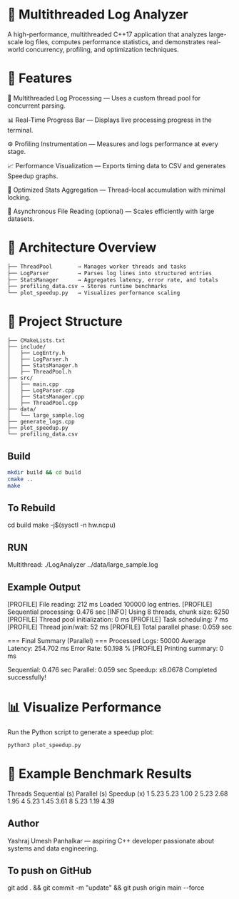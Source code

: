 # 🧩 Multithreaded Log Analyzer

A high-performance, multithreaded C++17 application that analyzes large-scale log files, computes performance statistics, and demonstrates real-world concurrency, profiling, and optimization techniques.

# 🚀 Features

🧵 Multithreaded Log Processing — Uses a custom thread pool for concurrent parsing.

📊 Real-Time Progress Bar — Displays live processing progress in the terminal.

⚙️ Profiling Instrumentation — Measures and logs performance at every stage.

📈 Performance Visualization — Exports timing data to CSV and generates Speedup graphs.

🧮 Optimized Stats Aggregation — Thread-local accumulation with minimal locking.

💾 Asynchronous File Reading (optional) — Scales efficiently with large datasets.

# 🧠 Architecture Overview
```bash
├── ThreadPool        → Manages worker threads and tasks
├── LogParser         → Parses log lines into structured entries
├── StatsManager      → Aggregates latency, error rate, and totals
├── profiling_data.csv → Stores runtime benchmarks
└── plot_speedup.py   → Visualizes performance scaling
```

# 🧱 Project Structure
```MultithreadedLogAnalyzer/
├── CMakeLists.txt
├── include/
│   ├── LogEntry.h
│   ├── LogParser.h
│   ├── StatsManager.h
│   ├── ThreadPool.h
├── src/
│   ├── main.cpp
│   ├── LogParser.cpp
│   ├── StatsManager.cpp
│   ├── ThreadPool.cpp
├── data/
│   └── large_sample.log
├── generate_logs.cpp
├── plot_speedup.py
└── profiling_data.csv
```

## Build
```bash
mkdir build && cd build
cmake ..
make
```
## To Rebuild
cd build
make -j$(sysctl -n hw.ncpu)

## RUN
Multithread:
./LogAnalyzer ../data/large_sample.log

## Example Output
[PROFILE] File reading: 212 ms
Loaded 100000 log entries.
[PROFILE] Sequential processing: 0.476 sec
[INFO] Using 8 threads, chunk size: 6250
[PROFILE] Thread pool initialization: 0 ms
[PROFILE] Task scheduling: 7 ms
[PROFILE] Thread join/wait: 52 ms
[PROFILE] Total parallel phase: 0.059 sec

=== Final Summary (Parallel) ===
Processed Logs: 50000
Average Latency: 254.702 ms
Error Rate: 50.198 %
[PROFILE] Printing summary: 0 ms

Sequential: 0.476 sec
Parallel:   0.059 sec
Speedup: x8.0678
Completed successfully!

# 📊 Visualize Performance
Run the Python script to generate a speedup plot:
```bash
python3 plot_speedup.py
```

# 🧩 Example Benchmark Results
Threads	Sequential (s)	Parallel (s)	Speedup (x)
1	5.23	5.23	1.00
2	5.23	2.68	1.95
4	5.23	1.45	3.61
8	5.23	1.19	4.39

## Author
Yashraj Umesh Panhalkar — aspiring C++ developer passionate about systems and data engineering.

## To push on GitHub
git add . && git commit -m "update" && git push origin main --force
